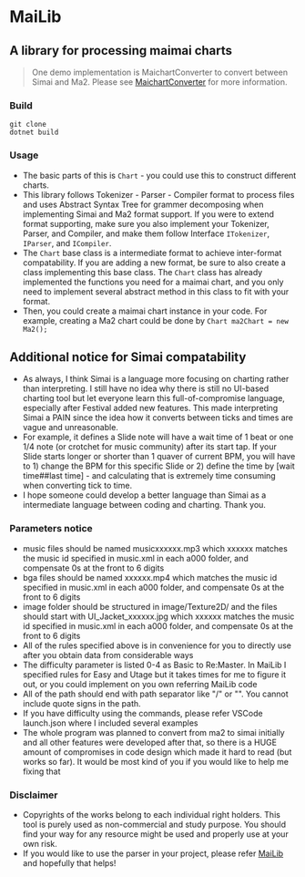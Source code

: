 # MaiLib

## A library for processing maimai charts
> One demo implementation is MaichartConverter to convert between Simai and Ma2. Please see [MaichartConverter](https://github.com/Neskol/MaichartConverter) for more information.

### Build
    git clone
    dotnet build
### Usage
- The basic parts of this is `Chart` - you could use this to construct different charts.
- This library follows Tokenizer - Parser - Compiler format to process files and uses Abstract Syntax Tree for grammer decomposing when implementing Simai and Ma2 format support. If you were to extend format supporting, make sure you also implement your Tokenizer, Parser, and Compiler, and make them follow Interface `ITokenizer`, `IParser`, and `ICompiler`.
- The `Chart` base class is a intermediate format to achieve inter-format compatability. If you are adding a new format, be sure to also create a class implementing this base class. The `Chart` class has already implemented the functions you need for a maimai chart, and you only need to implement several abstract method in this class to fit with your format.
- Then, you could create a maimai chart instance in your code. For example, creating a Ma2 chart could be done by `Chart ma2Chart = new Ma2();`

## Additional notice for Simai compatability
- As always, I think Simai is a language more focusing on charting rather than interpreting. I still have no idea why there is still no UI-based charting tool but let everyone learn this full-of-compromise language, especially after Festival added new features. This made interpreting Simai a PAIN since the idea how it converts between ticks and times are vague and unreasonable.
- For example, it defines a Slide note will have a wait time of 1 beat or one 1/4 note (or crotchet for music community) after its start tap. If your Slide starts longer or shorter than 1 quaver of current BPM, you will have to 1) change the BPM for this specific Slide or 2) define the time by [wait time##last time] - and calculating that is extremely time consuming when converting tick to time.
- I hope someone could develop a better language than Simai as a intermediate language between coding and charting. Thank you.

### Parameters notice
- music files should be named musicxxxxxx.mp3 which xxxxxx matches the music id specified in music.xml in each a000 folder, and compensate 0s at the front to 6 digits
- bga files should be named xxxxxx.mp4 which matches the music id specified in music.xml in each a000 folder, and compensate 0s at the front to 6 digits
- image folder should be structured in image/Texture2D/ and the files should start with UI_Jacket_xxxxxx.jpg which xxxxxx matches the music id specified in music.xml in each a000 folder, and compensate 0s at the front to 6 digits
- All of the rules specified above is in convenience for you to directly use after you obtain data from considerable ways
- The difficulty parameter is listed 0-4 as Basic to Re:Master. In MaiLib I specified rules for Easy and Utage but it takes times for me to figure it out, or you could implement on you own referring MaiLib code
- All of the path should end with path separator like "/" or "\". You cannot include quote signs in the path.
- If you have difficulty using the commands, please refer VSCode launch.json where I included several examples
- The whole program was planned to convert from ma2 to simai initially and all other features were developed after that, so there is a HUGE amount of compromises in code design which made it hard to read (but works so far). It would be most kind of you if you would like to help me fixing that

### Disclaimer
- Copyrights of the works belong to each individual right holders. This tool is purely used as non-commercial and study purpose. You should find your way for any resource might be used and properly use at your own risk.
- If you would like to use the parser in your project, please refer [MaiLib](https://github.com/Neskol/MaiLib) and hopefully that helps!
